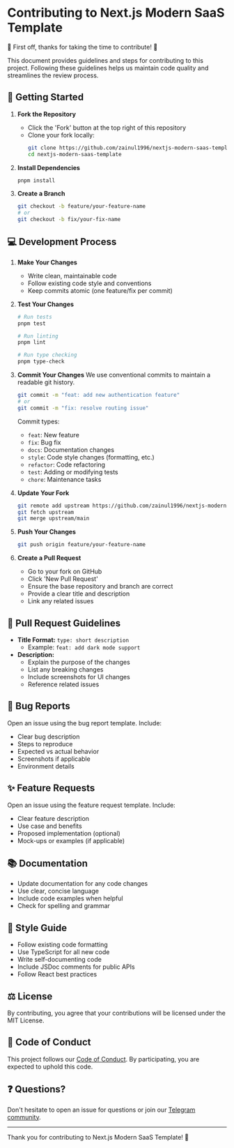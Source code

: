 # Contributing to Next.js Modern SaaS Template

🎉 First off, thanks for taking the time to contribute! 🎉

This document provides guidelines and steps for contributing to this project. Following these guidelines helps us maintain code quality and streamlines the review process.

## 🚀 Getting Started

1. **Fork the Repository**
   - Click the 'Fork' button at the top right of this repository
   - Clone your fork locally:
     ```bash
     git clone https://github.com/zainul1996/nextjs-modern-saas-template.git
     cd nextjs-modern-saas-template
     ```

2. **Install Dependencies**
   ```bash
   pnpm install
   ```

3. **Create a Branch**
   ```bash
   git checkout -b feature/your-feature-name
   # or
   git checkout -b fix/your-fix-name
   ```

## 💻 Development Process

1. **Make Your Changes**
   - Write clean, maintainable code
   - Follow existing code style and conventions
   - Keep commits atomic (one feature/fix per commit)

2. **Test Your Changes**
   ```bash
   # Run tests
   pnpm test
   
   # Run linting
   pnpm lint
   
   # Run type checking
   pnpm type-check
   ```

3. **Commit Your Changes**
   We use conventional commits to maintain a readable git history.
   ```bash
   git commit -m "feat: add new authentication feature"
   # or
   git commit -m "fix: resolve routing issue"
   ```

   Commit types:
   - `feat`: New feature
   - `fix`: Bug fix
   - `docs`: Documentation changes
   - `style`: Code style changes (formatting, etc.)
   - `refactor`: Code refactoring
   - `test`: Adding or modifying tests
   - `chore`: Maintenance tasks

4. **Update Your Fork**
   ```bash
   git remote add upstream https://github.com/zainul1996/nextjs-modern-saas-template.git
   git fetch upstream
   git merge upstream/main
   ```

5. **Push Your Changes**
   ```bash
   git push origin feature/your-feature-name
   ```

6. **Create a Pull Request**
   - Go to your fork on GitHub
   - Click 'New Pull Request'
   - Ensure the base repository and branch are correct
   - Provide a clear title and description
   - Link any related issues

## 📝 Pull Request Guidelines

- **Title Format:** `type: short description`
  - Example: `feat: add dark mode support`
- **Description:**
  - Explain the purpose of the changes
  - List any breaking changes
  - Include screenshots for UI changes
  - Reference related issues

## 🐛 Bug Reports

Open an issue using the bug report template. Include:
- Clear bug description
- Steps to reproduce
- Expected vs actual behavior
- Screenshots if applicable
- Environment details

## ✨ Feature Requests

Open an issue using the feature request template. Include:
- Clear feature description
- Use case and benefits
- Proposed implementation (optional)
- Mock-ups or examples (if applicable)

## 📚 Documentation

- Update documentation for any code changes
- Use clear, concise language
- Include code examples when helpful
- Check for spelling and grammar

## 💅 Style Guide

- Follow existing code formatting
- Use TypeScript for all new code
- Write self-documenting code
- Include JSDoc comments for public APIs
- Follow React best practices

## ⚖️ License

By contributing, you agree that your contributions will be licensed under the MIT License.

## 🤝 Code of Conduct

This project follows our [Code of Conduct](CODE_OF_CONDUCT.md). By participating, you are expected to uphold this code.

## ❓ Questions?

Don't hesitate to open an issue for questions or join our [Telegram community](https://t.me/modernUI).

---

Thank you for contributing to Next.js Modern SaaS Template! 🎉